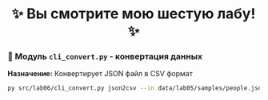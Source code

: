 <div align="center">

# ✨ **Вы смотрите мою шестую лабу!** ✨

</div>

### 🔄 Модуль `cli_convert.py` - конвертация данных

**Назначение:** Конвертирует JSON файл в CSV формат
```bash
py src/lab06/cli_convert.py json2csv --in data/lab05/samples/people.json --out data/lab06/out/from_cli.csv